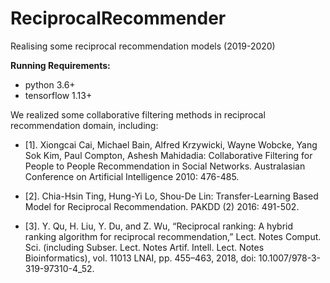 # ReciprocalRecommender
Realising some reciprocal recommendation models (2019-2020)


**Running Requirements:**
* python 3.6+
* tensorflow 1.13+



We realized some collaborative filtering methods in reciprocal recommendation domain, including:

* [1]. Xiongcai Cai, Michael Bain, Alfred Krzywicki, Wayne Wobcke, Yang Sok Kim, Paul Compton, Ashesh Mahidadia: Collaborative Filtering for People to People Recommendation in Social Networks. Australasian Conference on Artificial Intelligence 2010: 476-485.

* [2]. Chia-Hsin Ting, Hung-Yi Lo, Shou-De Lin: Transfer-Learning Based Model for Reciprocal Recommendation. PAKDD (2) 2016: 491-502.

* [3]. Y. Qu, H. Liu, Y. Du, and Z. Wu, “Reciprocal ranking: A hybrid ranking algorithm for reciprocal recommendation,” Lect. Notes Comput. Sci. (including Subser. Lect. Notes Artif. Intell. Lect. Notes Bioinformatics), vol. 11013 LNAI, pp. 455–463, 2018, doi: 10.1007/978-3-319-97310-4_52.
